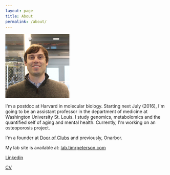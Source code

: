 ```yaml
---
layout: page
title: About
permalink: /about/
---
```


<img src="/img/tim-better.jpg" alt="Tim Peterson" style="width: 200px;"/>


<!--![/img/tim-better.jpg](/img/tim-better.jpg)-->

I'm a postdoc at Harvard in molecular biology. Starting next July (2016), I'm going to be an assistant professor in the department of medicine at Washington University St. Louis. I study genomics, metabolomics and the quantified self of aging and mental health. Currently, I'm working on an osteoporosis project.

I'm a founder at [Door of Clubs](https://www.doorofclubs.com/) and previously, Onarbor.

My lab site is available at: [lab.timrpeterson.com](http://lab.timrpeterson.com/)

[Linkedin](https://www.linkedin.com/petersontimr)

[CV](https://drive.google.com/file/d/0B3ZPujVKX6GITlRyb0l5VlRwWGM/view?usp=sharing)
